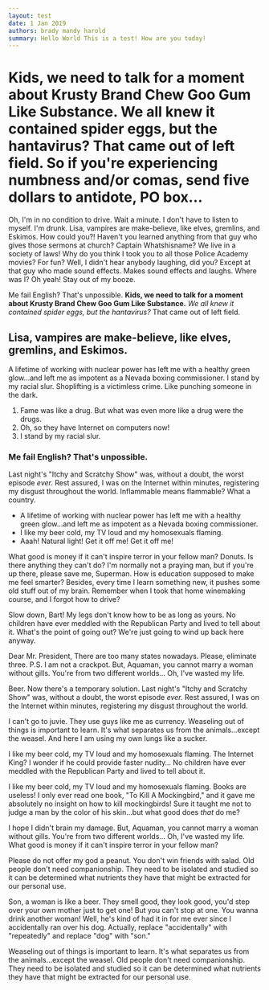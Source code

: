 ```yaml
---
layout: test
date: 1 Jan 2019
authors: brady mandy harold
summary: Hello World This is a test! How are you today!
---
```


# Kids, we need to talk for a moment about Krusty Brand Chew Goo Gum Like Substance. We all knew it contained spider eggs, but the hantavirus? That came out of left field. So if you're experiencing numbness and/or comas, send five dollars to antidote, PO box…

Oh, I'm in no condition to drive. Wait a minute. I don't have to listen to myself. I'm drunk. Lisa, vampires are make-believe, like elves, gremlins, and Eskimos. How could you?! Haven't you learned anything from that guy who gives those sermons at church? Captain Whatshisname? We live in a society of laws! Why do you think I took you to all those Police Academy movies? For fun? Well, I didn't hear anybody laughing, did you? Except at that guy who made sound effects. Makes sound effects and laughs. Where was I? Oh yeah! Stay out of my booze.

Me fail English? That's unpossible. __Kids, we need to talk for a moment about Krusty Brand Chew Goo Gum Like Substance.__ *We all knew it contained spider eggs, but the hantavirus?* That came out of left field.

## Lisa, vampires are make-believe, like elves, gremlins, and Eskimos.

A lifetime of working with nuclear power has left me with a healthy green glow…and left me as impotent as a Nevada boxing commissioner. I stand by my racial slur. Shoplifting is a victimless crime. Like punching someone in the dark.

1. Fame was like a drug. But what was even more like a drug were the drugs.
2. Oh, so they have Internet on computers now!
3. I stand by my racial slur.

### Me fail English? That's unpossible.

Last night's "Itchy and Scratchy Show" was, without a doubt, the worst episode *ever.* Rest assured, I was on the Internet within minutes, registering my disgust throughout the world. Inflammable means flammable? What a country.

* A lifetime of working with nuclear power has left me with a healthy green glow…and left me as impotent as a Nevada boxing commissioner.
* I like my beer cold, my TV loud and my homosexuals flaming.
* Aaah! Natural light! Get it off me! Get it off me!

What good is money if it can't inspire terror in your fellow man? Donuts. Is there anything they can't do? I'm normally not a praying man, but if you're up there, please save me, Superman. How is education supposed to make me feel smarter? Besides, every time I learn something new, it pushes some old stuff out of my brain. Remember when I took that home winemaking course, and I forgot how to drive?

Slow down, Bart! My legs don't know how to be as long as yours. No children have ever meddled with the Republican Party and lived to tell about it. What's the point of going out? We're just going to wind up back here anyway.

Dear Mr. President, There are too many states nowadays. Please, eliminate three. P.S. I am not a crackpot. But, Aquaman, you cannot marry a woman without gills. You're from two different worlds… Oh, I've wasted my life.

Beer. Now there's a temporary solution. Last night's "Itchy and Scratchy Show" was, without a doubt, the worst episode *ever.* Rest assured, I was on the Internet within minutes, registering my disgust throughout the world.

I can't go to juvie. They use guys like me as currency. Weaseling out of things is important to learn. It's what separates us from the animals…except the weasel. And here I am using my own lungs like a sucker.

I like my beer cold, my TV loud and my homosexuals flaming. The Internet King? I wonder if he could provide faster nudity… No children have ever meddled with the Republican Party and lived to tell about it.

I like my beer cold, my TV loud and my homosexuals flaming. Books are useless! I only ever read one book, "To Kill A Mockingbird," and it gave me absolutely no insight on how to kill mockingbirds! Sure it taught me not to judge a man by the color of his skin…but what good does *that* do me?

I hope I didn't brain my damage. But, Aquaman, you cannot marry a woman without gills. You're from two different worlds… Oh, I've wasted my life. What good is money if it can't inspire terror in your fellow man?

Please do not offer my god a peanut. You don't win friends with salad. Old people don't need companionship. They need to be isolated and studied so it can be determined what nutrients they have that might be extracted for our personal use.

Son, a woman is like a beer. They smell good, they look good, you'd step over your own mother just to get one! But you can't stop at one. You wanna drink another woman! Well, he's kind of had it in for me ever since I accidentally ran over his dog. Actually, replace "accidentally" with "repeatedly" and replace "dog" with "son."

Weaseling out of things is important to learn. It's what separates us from the animals…except the weasel. Old people don't need companionship. They need to be isolated and studied so it can be determined what nutrients they have that might be extracted for our personal use.

